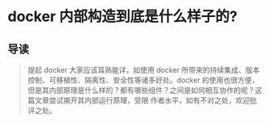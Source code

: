 # docker 内部构造到底是什么样子的?


## 导读
> 提起 docker 大家应该耳熟能详，如使用 docker 所带来的持续集成、版本控制、可移植性、隔离性、安全性等诸多好处。docker
>的使用也很方便，但是其内部原理是什么样的？都有哪些组件？之间是如何相互协作的呢？这篇文章尝试揭开其内部运行原理，受限
>作者水平，如有不对之处，欢迎批评之处。


